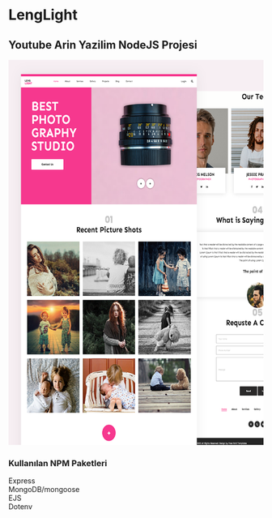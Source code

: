 # LengLight
## Youtube Arin Yazilim NodeJS Projesi 

<img src="./screenshots/lens_light.png" width="1280" height="760">

### Kullanılan NPM Paketleri
Express <br>
MongoDB/mongoose <br>
EJS <br>
Dotenv <br>

